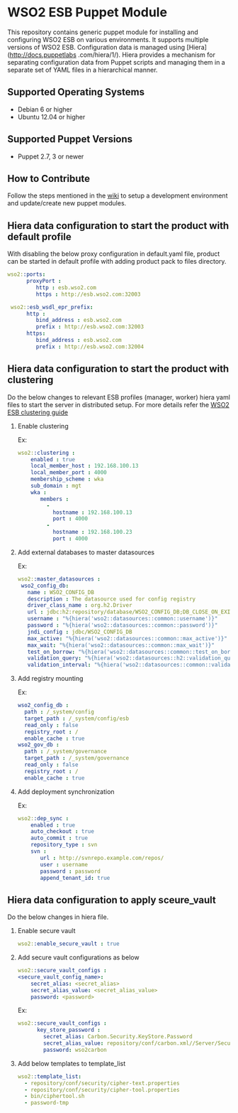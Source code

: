 # WSO2 ESB Puppet Module

This repository contains generic puppet module for installing and configuring WSO2 ESB on various environments. It
supports multiple versions of WSO2 ESB. Configuration data is managed using [Hiera] (http://docs.puppetlabs
.com/hiera/1/). Hiera provides a mechanism for separating configuration data from Puppet scripts and managing them in
 a separate set of YAML files in a hierarchical manner.

## Supported Operating Systems

- Debian 6 or higher
- Ubuntu 12.04 or higher

## Supported Puppet Versions

- Puppet 2.7, 3 or newer

## How to Contribute
Follow the steps mentioned in the [wiki](https://github.com/wso2/puppet-modules/wiki) to setup a development
environment and update/create new puppet modules.

## Hiera data configuration to start the product with default profile
With disabling the below proxy configuration in default.yaml file, product can be started in default profile with
adding product pack to files directory.

```yaml
wso2::ports:
      proxyPort :
         http : esb.wso2.com
         https : http://esb.wso2.com:32003

 wso2::esb_wsdl_epr_prefix:
      http :
         bind_address : esb.wso2.com
         prefix : http://esb.wso2.com:32003
      https:
         bind_address : esb.wso2.com
         prefix : http://esb.wso2.com:32004
```

## Hiera data configuration to start the product with clustering
Do the below changes to relevant ESB profiles (manager, worker) hiera yaml files to start the server in distributed 
setup. For more details refer the [WSO2 ESB clustering guide](https://docs.wso2.com/display/CLUSTER44x/Clustering+ESB+4.9.0)

1. Enable clustering

   Ex:
    ```yaml
    wso2::clustering :
        enabled : true
        local_member_host : 192.168.100.13
        local_member_port : 4000
        membership_scheme : wka
        sub_domain : mgt
        wka :
           members :
             -
               hostname : 192.168.100.13
               port : 4000
             -
               hostname : 192.168.100.23
               port : 4000
    ```

2. Add external databases to master datasources

   Ex:
    ```yaml
    wso2::master_datasources :
     wso2_config_db:
       name : WSO2_CONFIG_DB
       description : The datasource used for config registry
       driver_class_name : org.h2.Driver
       url : jdbc:h2:repository/database/WSO2_CONFIG_DB;DB_CLOSE_ON_EXIT=FALSE;LOCK_TIMEOUT=60000
       username : "%{hiera('wso2::datasources::common::username')}"
       password : "%{hiera('wso2::datasources::common::password')}"
       jndi_config : jdbc/WSO2_CONFIG_DB
       max_active: "%{hiera('wso2::datasources::common::max_active')}"
       max_wait: "%{hiera('wso2::datasources::common::max_wait')}"
       test_on_borrow: "%{hiera('wso2::datasources::common::test_on_borrow')}"
       validation_query: "%{hiera('wso2::datasources::h2::validation_query')}"
       validation_interval: "%{hiera('wso2::datasources::common::validation_interval')}"

    ```

3. Add registry mounting

   Ex:
    ```yaml
    wso2_config_db :
      path : /_system/config
      target_path : /_system/config/esb
      read_only : false
      registry_root : /
      enable_cache : true
    wso2_gov_db :
      path : /_system/governance
      target_path : /_system/governance
      read_only : false
      registry_root : /
      enable_cache : true
    ```

4. Add deployment synchronization

    Ex:
    ```yaml
    wso2::dep_sync :
        enabled : true
        auto_checkout : true
        auto_commit : true
        repository_type : svn
        svn :
           url : http://svnrepo.example.com/repos/
           user : username
           password : password
           append_tenant_id: true
    ```

## Hiera data configuration to apply sceure_vault
Do the below changes in hiera file.

1. Enable secure vault

    ```yaml
    wso2::enable_secure_vault : true
    ```

2. Add secure vault configurations as below

    ```yaml
    wso2::secure_vault_configs :
    <secure_vault_config_name>:
        secret_alias: <secret_alias>
        secret_alias_value: <secret_alias_value>
        password: <password>
    ```

    Ex:
    ```yaml
    wso2::secure_vault_configs :
          key_store_password :
            secret_alias: Carbon.Security.KeyStore.Password
            secret_alias_value: repository/conf/carbon.xml//Server/Security/KeyStore/Password,false
            password: wso2carbon
    ```

3. Add below templates to template_list

    ```yaml
    wso2::template_list:
      - repository/conf/security/cipher-text.properties
      - repository/conf/security/cipher-tool.properties
      - bin/ciphertool.sh
      - password-tmp
   ```

